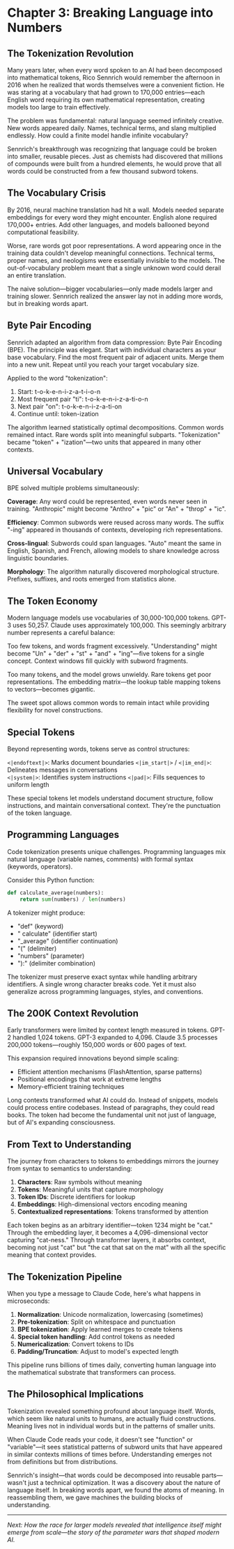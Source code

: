 # Chapter 3: Breaking Language into Numbers
## The Tokenization Revolution

Many years later, when every word spoken to an AI had been decomposed into mathematical tokens, Rico Sennrich would remember the afternoon in 2016 when he realized that words themselves were a convenient fiction. He was staring at a vocabulary that had grown to 170,000 entries—each English word requiring its own mathematical representation, creating models too large to train effectively.

The problem was fundamental: natural language seemed infinitely creative. New words appeared daily. Names, technical terms, and slang multiplied endlessly. How could a finite model handle infinite vocabulary?

Sennrich's breakthrough was recognizing that language could be broken into smaller, reusable pieces. Just as chemists had discovered that millions of compounds were built from a hundred elements, he would prove that all words could be constructed from a few thousand subword tokens.

## The Vocabulary Crisis

By 2016, neural machine translation had hit a wall. Models needed separate embeddings for every word they might encounter. English alone required 170,000+ entries. Add other languages, and models ballooned beyond computational feasibility.

Worse, rare words got poor representations. A word appearing once in the training data couldn't develop meaningful connections. Technical terms, proper names, and neologisms were essentially invisible to the models. The out-of-vocabulary problem meant that a single unknown word could derail an entire translation.

The naive solution—bigger vocabularies—only made models larger and training slower. Sennrich realized the answer lay not in adding more words, but in breaking words apart.

## Byte Pair Encoding

Sennrich adapted an algorithm from data compression: Byte Pair Encoding (BPE). The principle was elegant. Start with individual characters as your base vocabulary. Find the most frequent pair of adjacent units. Merge them into a new unit. Repeat until you reach your target vocabulary size.

Applied to the word "tokenization":
1. Start: t-o-k-e-n-i-z-a-t-i-o-n
2. Most frequent pair "ti": t-o-k-e-n-i-z-a-ti-o-n  
3. Next pair "on": t-o-k-e-n-i-z-a-ti-on
4. Continue until: token-ization

The algorithm learned statistically optimal decompositions. Common words remained intact. Rare words split into meaningful subparts. "Tokenization" became "token" + "ization"—two units that appeared in many other contexts.

## Universal Vocabulary

BPE solved multiple problems simultaneously:

**Coverage**: Any word could be represented, even words never seen in training. "Anthropic" might become "Anthro" + "pic" or "An" + "throp" + "ic".

**Efficiency**: Common subwords were reused across many words. The suffix "-ing" appeared in thousands of contexts, developing rich representations.

**Cross-lingual**: Subwords could span languages. "Auto" meant the same in English, Spanish, and French, allowing models to share knowledge across linguistic boundaries.

**Morphology**: The algorithm naturally discovered morphological structure. Prefixes, suffixes, and roots emerged from statistics alone.

## The Token Economy

Modern language models use vocabularies of 30,000-100,000 tokens. GPT-3 uses 50,257. Claude uses approximately 100,000. This seemingly arbitrary number represents a careful balance:

Too few tokens, and words fragment excessively. "Understanding" might become "Un" + "der" + "st" + "and" + "ing"—five tokens for a single concept. Context windows fill quickly with subword fragments.

Too many tokens, and the model grows unwieldy. Rare tokens get poor representations. The embedding matrix—the lookup table mapping tokens to vectors—becomes gigantic.

The sweet spot allows common words to remain intact while providing flexibility for novel constructions.

## Special Tokens

Beyond representing words, tokens serve as control structures:

`<|endoftext|>`: Marks document boundaries
`<|im_start|>` / `<|im_end|>`: Delineates messages in conversations  
`<|system|>`: Identifies system instructions
`<|pad|>`: Fills sequences to uniform length

These special tokens let models understand document structure, follow instructions, and maintain conversational context. They're the punctuation of the token language.

## Programming Languages

Code tokenization presents unique challenges. Programming languages mix natural language (variable names, comments) with formal syntax (keywords, operators).

Consider this Python function:
```python
def calculate_average(numbers):
    return sum(numbers) / len(numbers)
```

A tokenizer might produce:
- "def" (keyword)
- " calculate" (identifier start)
- "_average" (identifier continuation)
- "(" (delimiter)
- "numbers" (parameter)
- "):" (delimiter combination)

The tokenizer must preserve exact syntax while handling arbitrary identifiers. A single wrong character breaks code. Yet it must also generalize across programming languages, styles, and conventions.

## The 200K Context Revolution

Early transformers were limited by context length measured in tokens. GPT-2 handled 1,024 tokens. GPT-3 expanded to 4,096. Claude 3.5 processes 200,000 tokens—roughly 150,000 words or 600 pages of text.

This expansion required innovations beyond simple scaling:
- Efficient attention mechanisms (FlashAttention, sparse patterns)
- Positional encodings that work at extreme lengths
- Memory-efficient training techniques

Long contexts transformed what AI could do. Instead of snippets, models could process entire codebases. Instead of paragraphs, they could read books. The token had become the fundamental unit not just of language, but of AI's expanding consciousness.

## From Text to Understanding

The journey from characters to tokens to embeddings mirrors the journey from syntax to semantics to understanding:

1. **Characters**: Raw symbols without meaning
2. **Tokens**: Meaningful units that capture morphology
3. **Token IDs**: Discrete identifiers for lookup
4. **Embeddings**: High-dimensional vectors encoding meaning
5. **Contextualized representations**: Tokens transformed by attention

Each token begins as an arbitrary identifier—token 1234 might be "cat." Through the embedding layer, it becomes a 4,096-dimensional vector capturing "cat-ness." Through transformer layers, it absorbs context, becoming not just "cat" but "the cat that sat on the mat" with all the specific meaning that context provides.

## The Tokenization Pipeline

When you type a message to Claude Code, here's what happens in microseconds:

1. **Normalization**: Unicode normalization, lowercasing (sometimes)
2. **Pre-tokenization**: Split on whitespace and punctuation
3. **BPE tokenization**: Apply learned merges to create tokens
4. **Special token handling**: Add control tokens as needed
5. **Numericalization**: Convert tokens to IDs
6. **Padding/Truncation**: Adjust to model's expected length

This pipeline runs billions of times daily, converting human language into the mathematical substrate that transformers can process.

## The Philosophical Implications

Tokenization revealed something profound about language itself. Words, which seem like natural units to humans, are actually fluid constructions. Meaning lives not in individual words but in the patterns of smaller units.

When Claude Code reads your code, it doesn't see "function" or "variable"—it sees statistical patterns of subword units that have appeared in similar contexts millions of times before. Understanding emerges not from definitions but from distributions.

Sennrich's insight—that words could be decomposed into reusable parts—wasn't just a technical optimization. It was a discovery about the nature of language itself. In breaking words apart, we found the atoms of meaning. In reassembling them, we gave machines the building blocks of understanding.

---

*Next: How the race for larger models revealed that intelligence itself might emerge from scale—the story of the parameter wars that shaped modern AI.*